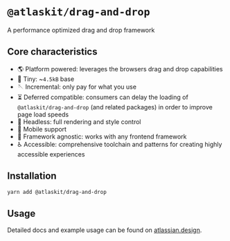 # `@atlaskit/drag-and-drop`

A performance optimized drag and drop framework

## Core characteristics

- 🌎 Platform powered: leverages the browsers drag and drop capabilities
- 🐁 Tiny: ~`4.5kB` base
- 🪡 Incremental: only pay for what you use
- ⏳ Deferred compatible: consumers can delay the loading of `@atlaskit/drag-and-drop` (and related packages) in order to improve page load speeds
- 🎨 Headless: full rendering and style control
- 📱 Mobile support
- 🎄 Framework agnostic: works with any frontend framework
- ♿️ Accessible: comprehensive toolchain and patterns for creating highly accessible experiences

## Installation

```sh
yarn add @atlaskit/drag-and-drop
```

## Usage

Detailed docs and example usage can be found on [atlassian.design](https://atlassian.design/components/drag-and-drop/).

